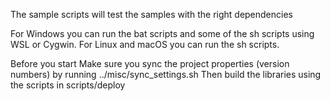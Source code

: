 The sample scripts will test the samples with the right dependencies

For Windows you can run the bat scripts and some of the sh scripts using WSL or Cygwin.
For Linux and macOS you can run the sh scripts.

Before you start
Make sure you sync the project properties (version numbers) by running ../misc/sync_settings.sh
Then build the libraries using the scripts in scripts/deploy
